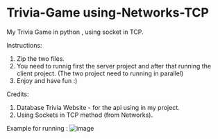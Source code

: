 # Trivia-Game using-Networks-TCP
My Trivia Game in python , using socket in TCP.  

Instructions:
1. Zip the two files.
2. You need to runnig first the server project and after that running the client project. (The two project need to running in parallel)
3. Enjoy and have fun :)

Credits:
1. Database Trivia Website - for the api using in my project.
2. Using Sockets in TCP method (from Networks).


Example for running :
![image](https://github.com/ronKr123/Trivia-Game---using-Networks-TCP/assets/145354230/7f4d76aa-5ca2-4ef2-9fcb-13b54049bc0b)
